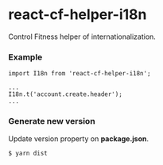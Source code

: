 # react-cf-helper-i18n

Control Fitness helper of internationalization.

### Example

    import I18n from 'react-cf-helper-i18n';

    ...
    I18n.t('account.create.header');
    ...

### Generate new version

Update version property on **package.json**.

    $ yarn dist
